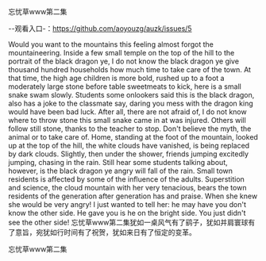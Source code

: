 忘忧草www第二集

--观看入口-：https://github.com/aoyouzg/auzk/issues/5

Would you want to the mountains this feeling almost forgot the mountaineering.
Inside a few small temple on the top of the hill to the portrait of the black dragon ye, I do not know the black dragon ye give thousand hundred households how much time to take care of the town.
At that time, the high age children is more bold, rushed up to a foot a moderately large stone before table sweetmeats to kick, here is a small snake swam slowly.
Students some onlookers said this is the black dragon, also has a joke to the classmate say, daring you mess with the dragon king would have been bad luck.
After all, there are not afraid of, I do not know where to throw stone this small snake came in at was injured.
Others will follow still stone, thanks to the teacher to stop.
Don't believe the myth, the animal or to take care of.
Home, standing at the foot of the mountain, looked up at the top of the hill, the white clouds have vanished, is being replaced by dark clouds.
Slightly, then under the shower, friends jumping excitedly jumping, chasing in the rain.
Still hear some students talking about, however, is the black dragon ye angry will fall of the rain.
Small town residents is affected by some of the influence of the adults.
Superstition and science, the cloud mountain with her very tenacious, bears the town residents of the generation after generation has and praise.
When she knew she would be very angry!
I just wanted to tell her: he may have you don't know the other side.
He gave you is he on the bright side.
You just didn't see the other side!
忘忧草www第二集犹如一桌风气有了鹞子，犹如并肩寰球有了意旨，宛犹如行时间有了祝贺，犹如来日有了恒定的变革。

忘忧草www第二集
